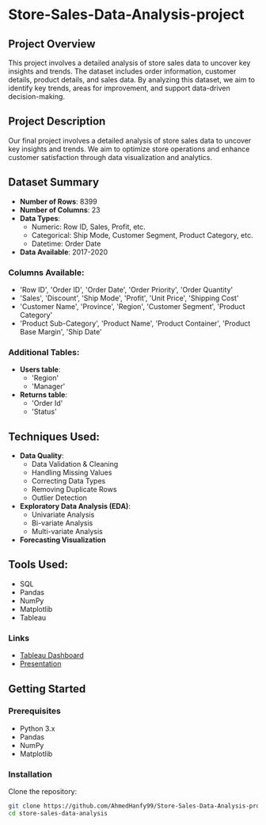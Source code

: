 # Store-Sales-Data-Analysis-project

## Project Overview
This project involves a detailed analysis of store sales data to uncover key insights and trends. The dataset includes order information, customer details, product details, and sales data. By analyzing this dataset, we aim to identify key trends, areas for improvement, and support data-driven decision-making.

## Project Description
Our final project involves a detailed analysis of store sales data to uncover key insights and trends. We aim to optimize store operations and enhance customer satisfaction through data visualization and analytics.

## Dataset Summary
- **Number of Rows**: 8399
- **Number of Columns**: 23
- **Data Types**: 
  - Numeric: Row ID, Sales, Profit, etc.
  - Categorical: Ship Mode, Customer Segment, Product Category, etc.
  - Datetime: Order Date 
- **Data Available**: 2017-2020

### Columns Available:
- 'Row ID', 'Order ID', 'Order Date', 'Order Priority', 'Order Quantity'
- 'Sales', 'Discount', 'Ship Mode', 'Profit', 'Unit Price', 'Shipping Cost'
- 'Customer Name', 'Province', 'Region', 'Customer Segment', 'Product Category'
- 'Product Sub-Category', 'Product Name', 'Product Container', 'Product Base Margin', 'Ship Date'

### Additional Tables:
- **Users table**:
  - 'Region'
  - 'Manager'
- **Returns table**:
  - 'Order Id'
  - 'Status'

## Techniques Used:
- **Data Quality**: 
  - Data Validation & Cleaning
  - Handling Missing Values
  - Correcting Data Types
  - Removing Duplicate Rows
  - Outlier Detection
- **Exploratory Data Analysis (EDA)**:
  - Univariate Analysis
  - Bi-variate Analysis
  - Multi-variate Analysis
- **Forecasting Visualization**

## Tools Used:
- SQL
- Pandas
- NumPy
- Matplotlib
- Tableau

### Links
- [Tableau Dashboard](https://public.tableau.com/app/profile/mohamed.hamada.abdulaty.ismail/viz/Book1_17291219349070/Sales)
- [Presentation](https://www.canva.com/design/DAGSC4EKnn8/AAWNTC7FR2Un7vWL7xhmxg/edit)

## Getting Started
### Prerequisites
- Python 3.x
- Pandas
- NumPy
- Matplotlib

### Installation
Clone the repository:
```bash
git clone https://github.com/AhmedHanfy99/Store-Sales-Data-Analysis-project.git
cd store-sales-data-analysis
